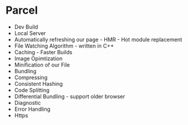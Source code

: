 # Parcel

- Dev Build
- Local Server
- Automatically refreshing our page - HMR - Hot module replacement
- File Watching Algorithm - written in C++
- Caching - Faster Builds
- Image Opimtization
- Minification of our File
- Bundling
- Compressing
- Consistent Hashing
- Code Splitting
- Differential Bundling - support older browser
- Diagnostic
- Error Handling
- Https

